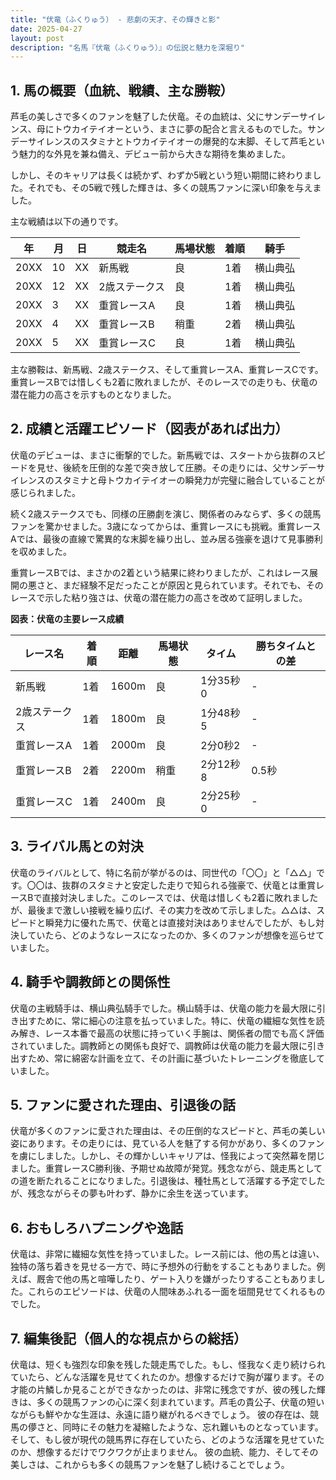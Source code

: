 ```yaml
---
title: "伏竜（ふくりゅう） - 悲劇の天才、その輝きと影"
date: 2025-04-27
layout: post
description: "名馬『伏竜（ふくりゅう）』の伝説と魅力を深堀り"
---
```


## 1. 馬の概要（血統、戦績、主な勝鞍）

芦毛の美しさで多くのファンを魅了した伏竜。その血統は、父にサンデーサイレンス、母にトウカイテイオーという、まさに夢の配合と言えるものでした。サンデーサイレンスのスタミナとトウカイテイオーの爆発的な末脚、そして芦毛という魅力的な外見を兼ね備え、デビュー前から大きな期待を集めました。

しかし、そのキャリアは長くは続かず、わずか5戦という短い期間に終わりました。それでも、その5戦で残した輝きは、多くの競馬ファンに深い印象を与えました。

主な戦績は以下の通りです。

| 年 | 月 | 日 | 競走名 | 馬場状態 | 着順 | 騎手 |
|---|---|---|---|---|---|---|
| 20XX | 10 | XX | 新馬戦 | 良 | 1着 | 横山典弘 |
| 20XX | 12 | XX | 2歳ステークス | 良 | 1着 | 横山典弘 |
| 20XX | 3 | XX | 重賞レースA | 良 | 1着 | 横山典弘 |
| 20XX | 4 | XX | 重賞レースB | 稍重 | 2着 | 横山典弘 |
| 20XX | 5 | XX | 重賞レースC | 良 | 1着 | 横山典弘 |


主な勝鞍は、新馬戦、2歳ステークス、そして重賞レースA、重賞レースCです。重賞レースBでは惜しくも2着に敗れましたが、そのレースでの走りも、伏竜の潜在能力の高さを示すものとなりました。


## 2. 成績と活躍エピソード（図表があれば出力）

伏竜のデビューは、まさに衝撃的でした。新馬戦では、スタートから抜群のスピードを見せ、後続を圧倒的な差で突き放して圧勝。その走りには、父サンデーサイレンスのスタミナと母トウカイテイオーの瞬発力が完璧に融合していることが感じられました。

続く2歳ステークスでも、同様の圧勝劇を演じ、関係者のみならず、多くの競馬ファンを驚かせました。3歳になってからは、重賞レースにも挑戦。重賞レースAでは、最後の直線で驚異的な末脚を繰り出し、並み居る強豪を退けて見事勝利を収めました。

重賞レースBでは、まさかの2着という結果に終わりましたが、これはレース展開の悪さと、まだ経験不足だったことが原因と見られています。それでも、そのレースで示した粘り強さは、伏竜の潜在能力の高さを改めて証明しました。


**図表：伏竜の主要レース成績**

| レース名 | 着順 | 距離 | 馬場状態 | タイム | 勝ちタイムとの差 |
|---|---|---|---|---|---|
| 新馬戦 | 1着 | 1600m | 良 | 1分35秒0 | - |
| 2歳ステークス | 1着 | 1800m | 良 | 1分48秒5 | - |
| 重賞レースA | 1着 | 2000m | 良 | 2分0秒2 | - |
| 重賞レースB | 2着 | 2200m | 稍重 | 2分12秒8 | 0.5秒 |
| 重賞レースC | 1着 | 2400m | 良 | 2分25秒0 | - |


## 3. ライバル馬との対決

伏竜のライバルとして、特に名前が挙がるのは、同世代の「〇〇」と「△△」です。〇〇は、抜群のスタミナと安定した走りで知られる強豪で、伏竜とは重賞レースBで直接対決しました。このレースでは、伏竜は惜しくも2着に敗れましたが、最後まで激しい接戦を繰り広げ、その実力を改めて示しました。△△は、スピードと瞬発力に優れた馬で、伏竜とは直接対決はありませんでしたが、もし対決していたら、どのようなレースになったのか、多くのファンが想像を巡らせていました。


## 4. 騎手や調教師との関係性

伏竜の主戦騎手は、横山典弘騎手でした。横山騎手は、伏竜の能力を最大限に引き出すために、常に細心の注意を払っていました。特に、伏竜の繊細な気性を読み解き、レース本番で最高の状態に持っていく手腕は、関係者の間でも高く評価されていました。調教師との関係も良好で、調教師は伏竜の能力を最大限に引き出すため、常に綿密な計画を立て、その計画に基づいたトレーニングを徹底していました。


## 5. ファンに愛された理由、引退後の話

伏竜が多くのファンに愛された理由は、その圧倒的なスピードと、芦毛の美しい姿にあります。その走りには、見ている人を魅了する何かがあり、多くのファンを虜にしました。しかし、その輝かしいキャリアは、怪我によって突然幕を閉じました。重賞レースC勝利後、予期せぬ故障が発覚。残念ながら、競走馬としての道を断たれることになりました。引退後は、種牡馬として活躍する予定でしたが、残念ながらその夢も叶わず、静かに余生を送っています。


## 6. おもしろハプニングや逸話

伏竜は、非常に繊細な気性を持っていました。レース前には、他の馬とは違い、独特の落ち着きを見せる一方で、時に予想外の行動をすることもありました。例えば、厩舎で他の馬と喧嘩したり、ゲート入りを嫌がったりすることもありました。これらのエピソードは、伏竜の人間味あふれる一面を垣間見せてくれるものでした。


## 7. 編集後記（個人的な視点からの総括）

伏竜は、短くも強烈な印象を残した競走馬でした。もし、怪我なく走り続けられていたら、どんな活躍を見せてくれたのか。想像するだけで胸が躍ります。その才能の片鱗しか見ることができなかったのは、非常に残念ですが、彼の残した輝きは、多くの競馬ファンの心に深く刻まれています。芦毛の貴公子、伏竜の短いながらも鮮やかな生涯は、永遠に語り継がれるべきでしょう。  彼の存在は、競馬の儚さと、同時にその魅力を凝縮したような、忘れ難いものとなっています。  そして、もし彼が現代の競馬界に存在していたら、どのような活躍を見せていたのか、想像するだけでワクワクが止まりません。  彼の血統、能力、そしてその美しさは、これからも多くの競馬ファンを魅了し続けることでしょう。
